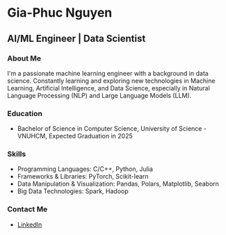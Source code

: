<!-- ### Hi there 👋 -->

<!--
**ngphucdotpy/ngphucdotpy** is a ✨ _special_ ✨ repository because its `README.md` (this file) appears on your GitHub profile.

Here are some ideas to get you started:

- 🔭 I’m currently working on ...
- 🌱 I’m currently learning ...
- 👯 I’m looking to collaborate on ...
- 🤔 I’m looking for help with ...
- 💬 Ask me about ...
- 📫 How to reach me: ...
- 😄 Pronouns: ...
- ⚡ Fun fact: ...
-->

# Gia-Phuc Nguyen
## AI/ML Engineer | Data Scientist

### About Me
I'm a passionate machine learning engineer with a background in data science. Constantly learning and exploring new technologies in Machine Learning, Artificial Intelligence, and Data Science, especially in Natural Language Processing (NLP) and Large Language Models (LLM).

### Education
- Bachelor of Science in Computer Science, University of Science - VNUHCM, Expected Graduation in 2025

### Skills
- Programming Languages: C/C++, Python, Julia
- Frameworks & Libraries: PyTorch, Scikit-learn
- Data Manipulation & Visualization: Pandas, Polars, Matplotlib, Seaborn
- Big Data Technologies: Spark, Hadoop
<!-- - Cloud Platforms: AWS, Azure, Google Cloud Platform -->

<!-- ### Projects
#### Image Recognition using Convolutional Neural Networks
- Developed a deep learning model for image recognition using CNNs and achieved an accuracy of 95% on the CIFAR-10 dataset.
- Implemented data augmentation techniques to improve model generalization and robustness.

#### Sentiment Analysis of Twitter Data
- Built a sentiment analysis pipeline to analyze tweets using NLP techniques.
- Deployed the model on AWS Lambda for real-time analysis of streaming Twitter data.

#### Predictive Maintenance for Manufacturing
- Developed a predictive maintenance solution for a manufacturing plant using machine learning.
- Reduced downtime by 30% by predicting equipment failures before they occur. -->

<!-- ### Certifications
- AWS Certified Machine Learning - Specialty
- TensorFlow Developer Certificate
- Microsoft Certified: Azure Data Scientist Associate -->

### Contact Me
- [LinkedIn](https://www.linkedin.com/in/phuc-nguyen-8b8b672a2/)
<!-- - Email: johndoe@example.com -->
